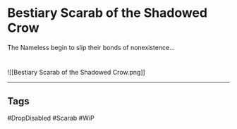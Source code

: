 # Bestiary Scarab of the Shadowed Crow
The Nameless begin to slip their bonds of nonexistence...

#
![[Bestiary Scarab of the Shadowed Crow.png]]

---
## Tags
#DropDisabled
#Scarab
#WiP 